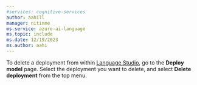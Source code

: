 ```yaml
---
#services: cognitive-services
author: aahill
manager: nitinme
ms.service: azure-ai-language
ms.topic: include
ms.date: 12/19/2023
ms.author: aahi
---
```


To delete a deployment from within [Language Studio](https://aka.ms/laguageStudio), go to the **Deploy model** page. Select the deployment you want to delete, and select **Delete deployment** from the top menu. 
